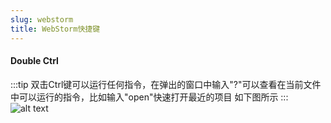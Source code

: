 ```yaml
---
slug: webstorm
title: WebStorm快捷键
---
```



#### Double Ctrl

:::tip
双击Ctrl键可以运行任何指令，在弹出的窗口中输入"?"可以查看在当前文件中可以运行的指令，比如输入"open"快速打开最近的项目
如下图所示
:::
![alt text](/img/doublectrl.png)

